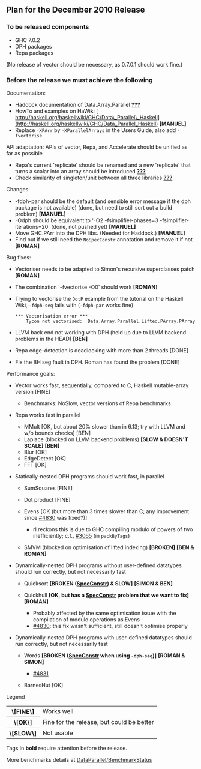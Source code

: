 ## Plan for the December 2010 Release


### To be released components


- GHC 7.0.2
- DPH packages
- Repa packages


(No release of vector should be necessary, as 0.7.0.1 should work fine.)


### Before the release we must achieve the following



Documentation:


- Haddock documentation of Data.Array.Parallel **[???](data-parallel/dec2010-release?)**
- HowTo and examples on HaWiki [
  http://haskell.org/haskellwiki/GHC/Data\_Parallel\_Haskell](http://haskell.org/haskellwiki/GHC/Data_Parallel_Haskell) **\[MANUEL\]**
- Replace `-XPArr` by `-XParallelArrays` in the Users Guide, also add `-fvectorise`


API adaptation: APIs of vector, Repa, and Accelerate should be unified as far as possible


- Repa's current 'replicate' should be renamed and a new 'replicate' that turns a scalar into an array should be introduced **[???](data-parallel/dec2010-release?)**
- Check similarity of singleton/unit between all three libraries **[???](data-parallel/dec2010-release?)**


Changes:


- -fdph-par should be the default (and sensible error message if the dph package is not available) (done, but need to still sort out a build problem) **\[MANUEL\]**
- -Odph should be equivalent to '-O2 -fsimplifier-phases=3 -fsimplifier-iterations=20' (done, not pushed yet) **\[MANUEL\]**
- Move GHC.PArr into  the DPH libs.  (Needed for Haddock.) **\[MANUEL\]**
- Find out if we still need the `NoSpecConstr` annotation and remove it if not **\[ROMAN\]**


Bug fixes:


- Vectoriser needs to be adapted to Simon's recursive superclasses patch **\[ROMAN\]**
- The combination '-fvectorise -O0' should work **\[ROMAN\]**
- Trying to vectorise the `DotP` example from the tutorial on the Haskell Wiki, `-fdph-seq` fails with (`-fdph-par` works fine)

  ```wiki
  *** Vectorisation error ***
      Tycon not vectorised:  Data.Array.Parallel.Lifted.PArray.PArray
  ```
- LLVM back end not working with DPH (held up due to LLVM backend problems in the HEAD) **\[BEN\]**
- Repa edge-detection is deadlocking with more than 2 threads \[DONE\]
- Fix the BH seg fault in DPH. Roman has found the problem \[DONE\]


Performance goals:


- Vector works fast, sequentially, compared to C, Haskell mutable-array version \[FINE\]

  - Benchmarks: NoSlow, vector versions of Repa benchmarks
- Repa works fast in parallel

  - MMult \[OK, but about 20% slower than in 6.13; try with LLVM and w/o bounds checks\] \[BEN\]
  - Laplace (blocked on LLVM backend problems) **\[SLOW & DOESN'T SCALE\]** **\[BEN\]**
  - Blur \[OK\]
  - EdgeDetect \[OK\]
  - FFT \[OK\]
- Statically-nested DPH programs should work fast, in parallel

  - SumSquares \[FINE\]
  - Dot product \[FINE\]
  - Evens \[OK (but more than 3 times slower than C; any improvement since [\#4830](https://gitlab.staging.haskell.org/ghc/ghc/issues/4830) was fixed?)\]

    - rl reckons this is due to GHC compiling modulo of powers of two inefficiently; c.f., [\#3065](https://gitlab.staging.haskell.org/ghc/ghc/issues/3065) (in `packByTags`)
  - SMVM (blocked on optimisation of lifted indexing) **\[BROKEN\]** **\[BEN & ROMAN\]**
- Dynamically-nested DPH programs without user-defined datatypes should run correctly, but not necessarily fast

  - Quicksort **\[BROKEN ([SpecConstr](spec-constr)) & SLOW\]** **\[SIMON & BEN\]**
  - Quickhull **\[OK, but has a [SpecConstr](spec-constr) problem that we want to fix\]** **\[ROMAN\]**

    - Probably affected by the same optimisation issue with the compilation of modulo operations as Evens
    - [\#4830](https://gitlab.staging.haskell.org/ghc/ghc/issues/4830): this fix wasn't sufficient, still doesn't optimise properly
- Dynamically-nested DPH programs with user-defined datatypes should run correctly, but not necessarily fast

  - Words **\[BROKEN ([SpecConstr](spec-constr) when using `-dph-seq`)\]** **\[ROMAN & SIMON\]**

    - [\#4831](https://gitlab.staging.haskell.org/ghc/ghc/issues/4831)
  - BarnesHut \[OK\]


Legend


<table><tr><th>\[FINE\]</th>
<td>
Works well
</td></tr>
<tr><th>\[OK\]</th>
<td>
Fine for the release, but could be better
</td></tr>
<tr><th>\[SLOW\]</th>
<td>
Not usable
</td></tr></table>



Tags in **bold** require attention before the release.



More benchmarks details at [DataParallel/BenchmarkStatus](data-parallel/benchmark-status)


